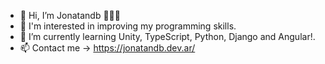 - 👋 Hi, I’m Jonatandb 👨🏻‍🚀
- 👀 I'm interested in improving my programming skills.
- 🌱 I’m currently learning Unity, TypeScript, Python, Django and Angular!.
- 📫 Contact me -> https://jonatandb.dev.ar/

<!---
Jonatandb/Jonatandb is a ✨ special ✨ repository because its `README.md` (this file) appears on your GitHub profile.
You can click the Preview link to take a look at your changes.
--->

